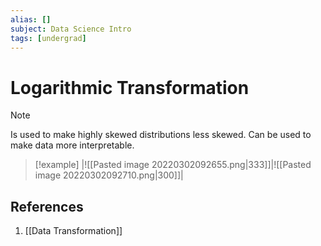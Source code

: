 ```yaml
---
alias: []
subject: Data Science Intro
tags: [undergrad]
---
```

# Logarithmic Transformation

> [!note]
> Is used to make highly skewed distributions less skewed. Can be used to make data more interpretable.

> [!example]
> |![[Pasted image 20220302092655.png\|333]]|![[Pasted image 20220302092710.png\|300]]|

## References
1. [[Data Transformation]]